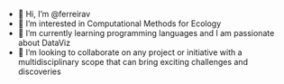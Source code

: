 - 👋 Hi, I’m @ferreirav
- 👀 I’m interested in Computational Methods for Ecology
- 🌱 I’m currently learning programming languages and I am passionate about DataViz
- 💞️ I’m looking to collaborate on any project or initiative with a multidisciplinary scope that can bring exciting challenges and discoveries


<!---
ferreirav/ferreirav is a ✨ special ✨ repository because its `README.md` (this file) appears on your GitHub profile.
You can click the Preview link to take a look at your changes.
--->
